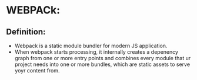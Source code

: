 # **WEBPACk**:

## Definition:

- Webpack is a static module bundler for modern JS application.
- When webpack starts processing, it internally creates a depenency graph from one or more entry points and combines every module that ur project needs into one or more bundles, which are static assets to serve yoyr content from.

